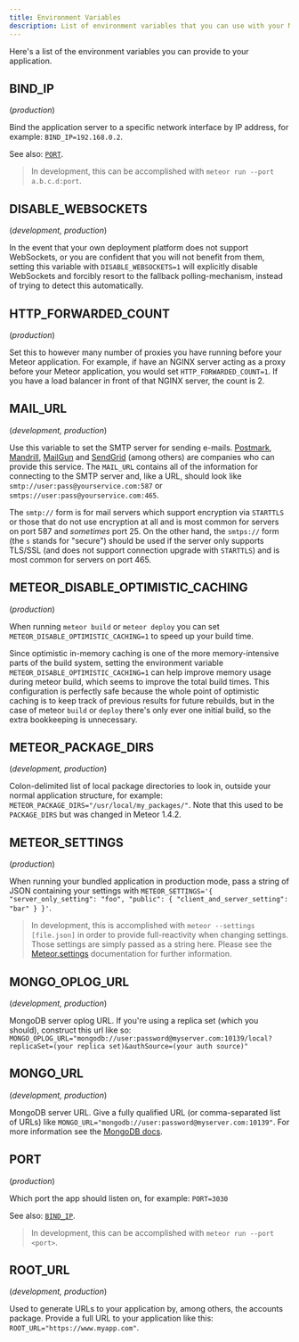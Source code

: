 ```yaml
---
title: Environment Variables
description: List of environment variables that you can use with your Meteor application.
---
```


Here's a list of the environment variables you can provide to your application.

## BIND_IP
(_production_)

Bind the application server to a specific network interface by IP address, for example: `BIND_IP=192.168.0.2`.

See also: [`PORT`](#PORT).

> In development, this can be accomplished with `meteor run --port a.b.c.d:port`.

## DISABLE_WEBSOCKETS
(_development, production_)

In the event that your own deployment platform does not support WebSockets, or you are confident that you will not benefit from them, setting this variable with `DISABLE_WEBSOCKETS=1` will explicitly disable WebSockets and forcibly resort to the fallback polling-mechanism, instead of trying to detect this automatically.

## HTTP_FORWARDED_COUNT
(_production_)

Set this to however many number of proxies you have running before your Meteor application. For example, if have an NGINX server acting as a proxy before your Meteor application, you would set `HTTP_FORWARDED_COUNT=1`. If you have a load balancer in front of that NGINX server, the count is 2.

## MAIL_URL
(_development, production_)

Use this variable to set the SMTP server for sending e-mails.  [Postmark](https://www.postmarkapp.com), [Mandrill](https://www.mandrillapp.com), [MailGun](https://www.mailgun.com) and [SendGrid](https://www.sendgrid.com) (among others) are companies who can provide this service.  The `MAIL_URL` contains all of the information for connecting to the SMTP server and, like a URL, should look like `smtp://user:pass@yourservice.com:587` or `smtps://user:pass@yourservice.com:465`.

The `smtp://` form is for mail servers which support encryption via `STARTTLS` or those that do not use encryption at all and is most common for servers on port 587 and _sometimes_ port 25.  On the other hand, the `smtps://` form (the `s` stands for "secure") should be used if the server only supports TLS/SSL (and does not support connection upgrade with `STARTTLS`) and is most common for servers on port 465.

## METEOR_DISABLE_OPTIMISTIC_CACHING
(_production_)

When running `meteor build` or `meteor deploy` you can set `METEOR_DISABLE_OPTIMISTIC_CACHING=1` to speed up your build time.

Since optimistic in-memory caching is one of the more memory-intensive parts of the build system, setting the environment variable `METEOR_DISABLE_OPTIMISTIC_CACHING=1` can help improve memory usage during meteor build, which seems to improve the total build times. This configuration is perfectly safe because the whole point of optimistic caching is to keep track of previous results for future rebuilds, but in the case of meteor `build` or `deploy` there's only ever one initial build, so the extra bookkeeping is unnecessary.

## METEOR_PACKAGE_DIRS
(_development, production_)

Colon-delimited list of local package directories to look in, outside your normal application structure, for example: `METEOR_PACKAGE_DIRS="/usr/local/my_packages/"`. Note that this used to be `PACKAGE_DIRS` but was changed in Meteor 1.4.2.

## METEOR_SETTINGS
(_production_)

When running your bundled application in production mode, pass a string of JSON containing your settings with `METEOR_SETTINGS='{ "server_only_setting": "foo", "public": { "client_and_server_setting": "bar" } }'`.

> In development, this is accomplished with `meteor --settings [file.json]` in order to provide full-reactivity when changing settings.  Those settings are simply passed as a string here. Please see the [Meteor.settings](http://docs.meteor.com/api/core.html#Meteor-settings) documentation for further information. 

## MONGO_OPLOG_URL
(_development, production_)

MongoDB server oplog URL. If you're using a replica set (which you should), construct this url like so: `MONGO_OPLOG_URL="mongodb://user:password@myserver.com:10139/local?replicaSet=(your replica set)&authSource=(your auth source)"`

## MONGO_URL
(_development, production_)

MongoDB server URL. Give a fully qualified URL (or comma-separated list of URLs) like `MONGO_URL="mongodb://user:password@myserver.com:10139"`. For more information see the [MongoDB docs](https://docs.mongodb.com/manual/reference/connection-string/).

## PORT
(_production_)

Which port the app should listen on, for example: `PORT=3030`

See also: [`BIND_IP`](#BIND-IP).

> In development, this can be accomplished with `meteor run --port <port>`.

## ROOT_URL
(_development, production_)

Used to generate URLs to your application by, among others, the accounts package. Provide a full URL to your application like this: `ROOT_URL="https://www.myapp.com"`. 
